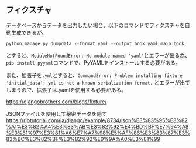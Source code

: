## フィクスチャ

データベースからデータを出力したい場合、以下のコマンドでフィクスチャを自動生成できるが、
```
python manage.py dumpdata --format yaml --output book.yaml main.book
```
とすると、```ModuleNotFoundError: No module named 'yaml'```とエラーが出る為、
```pip install pyyaml```コマンドで、PyYAMLをインストールする必要がある。

また、拡張子を```.yml```とすると、```CommandError: Problem installing fixture 'initial_data': yml is not a known serialization format.```
とエラーが出てしまうので、拡張子は.yamlを使用する必要がある。

https://djangobrothers.com/blogs/fixture/

JSONファイルを使用して秘密データを隠す
https://riptutorial.com/ja/django/example/8734/json%E3%83%95%E3%82%A1%E3%82%A4%E3%83%AB%E3%82%92%E4%BD%BF%E7%94%A8%E3%81%97%E3%81%A6%E7%A7%98%E5%AF%86%E3%83%87%E3%83%BC%E3%82%BF%E3%82%92%E9%9A%A0%E3%81%99
